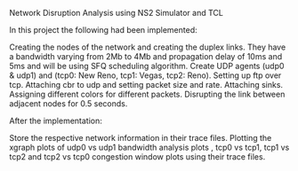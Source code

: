 Network Disruption Analysis using NS2 Simulator and TCL

In this project the following had been implemented:

Creating the nodes of the network and creating the duplex links.
They have a bandwidth varying from 2Mb to 4Mb and propagation delay of 10ms and 5ms and will be using SFQ scheduling algorithm.
Create UDP agents (udp0 & udp1) and (tcp0: New Reno, tcp1: Vegas, tcp2: Reno).
Setting up ftp over tcp.
Attaching cbr to udp and setting packet size and rate.
Attaching sinks.
Assigning different colors for different packets.
Disrupting the link between adjacent nodes for 0.5 seconds.

After the implementation:

Store the respective network information in their trace files.
Plotting the xgraph plots of udp0 vs udp1 bandwidth analysis plots , tcp0 vs tcp1, tcp1 vs tcp2 and tcp2 vs tcp0 congestion window plots using their trace files.
